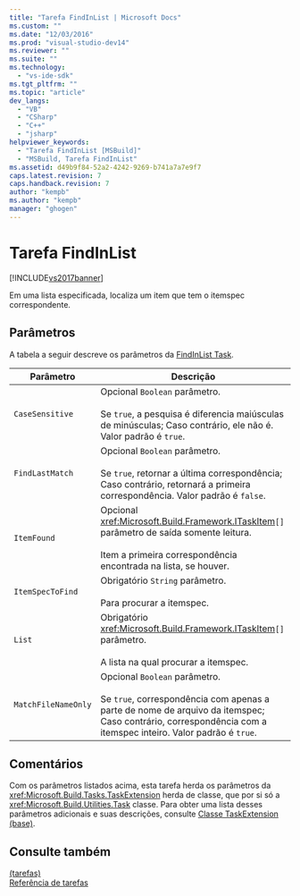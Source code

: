 ```yaml
---
title: "Tarefa FindInList | Microsoft Docs"
ms.custom: ""
ms.date: "12/03/2016"
ms.prod: "visual-studio-dev14"
ms.reviewer: ""
ms.suite: ""
ms.technology: 
  - "vs-ide-sdk"
ms.tgt_pltfrm: ""
ms.topic: "article"
dev_langs: 
  - "VB"
  - "CSharp"
  - "C++"
  - "jsharp"
helpviewer_keywords: 
  - "Tarefa FindInList [MSBuild]"
  - "MSBuild, Tarefa FindInList"
ms.assetid: d49b9f84-52a2-4242-9269-b741a7a7e9f7
caps.latest.revision: 7
caps.handback.revision: 7
author: "kempb"
ms.author: "kempb"
manager: "ghogen"
---
```

# Tarefa FindInList
[!INCLUDE[vs2017banner](../code-quality/includes/vs2017banner.md)]

Em uma lista especificada, localiza um item que tem o itemspec correspondente.  
  
## Parâmetros  
 A tabela a seguir descreve os parâmetros da [FindInList Task](../msbuild/findinlist-task.md).  
  
|Parâmetro|Descrição|  
|---------------|---------------|  
|`CaseSensitive`|Opcional `Boolean` parâmetro.<br /><br /> Se `true`, a pesquisa é diferencia maiúsculas de minúsculas; Caso contrário, ele não é.  Valor padrão é `true`.|  
|`FindLastMatch`|Opcional `Boolean` parâmetro.<br /><br /> Se `true`, retornar a última correspondência; Caso contrário, retornará a primeira correspondência.  Valor padrão é `false`.|  
|`ItemFound`|Opcional <xref:Microsoft.Build.Framework.ITaskItem>`[]` parâmetro de saída somente leitura.<br /><br /> Item a primeira correspondência encontrada na lista, se houver.|  
|`ItemSpecToFind`|Obrigatório `String` parâmetro.<br /><br /> Para procurar a itemspec.|  
|`List`|Obrigatório <xref:Microsoft.Build.Framework.ITaskItem>`[]` parâmetro.<br /><br /> A lista na qual procurar a itemspec.|  
|`MatchFileNameOnly`|Opcional `Boolean` parâmetro.<br /><br /> Se `true`, correspondência com apenas a parte de nome de arquivo da itemspec; Caso contrário, correspondência com a itemspec inteiro.  Valor padrão é `true`.|  
  
## Comentários  
 Com os parâmetros listados acima, esta tarefa herda os parâmetros da <xref:Microsoft.Build.Tasks.TaskExtension> herda de classe, que por si só a <xref:Microsoft.Build.Utilities.Task> classe.  Para obter uma lista desses parâmetros adicionais e suas descrições, consulte [Classe TaskExtension \(base\)](../msbuild/taskextension-base-class.md).  
  
## Consulte também  
 [ \(tarefas\)](../msbuild/msbuild-tasks.md)   
 [Referência de tarefas](../msbuild/msbuild-task-reference.md)
